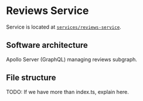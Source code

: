 # Reviews Service

Service is located at [`services/reviews-service`](../../../services/reviews-service).

## Software architecture

Apollo Server (GraphQL) managing reviews subgraph.

## File structure

TODO: If we have more than index.ts, explain here.
